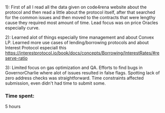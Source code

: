1): First of all I read all the data given on code4rena website about the protocol and then read a little about the protocol itself, after that searched for the common issues and then moved to the contracts that were lengthy cause they required most amount of time. Lead focus was on price Oracles especially curve.

2): Learned alot of things especially time management and about Convex LP. Learned more use cases of lending/borrowing protocols and about Interest Protocol especiall this
https://interestprotocol.io/book/docs/concepts/Borrowing/InterestRates/#reserve-ratio

3): Limited focus on gas optimization and QA. Efforts to find bugs in GovernorCharlie where alot of issues resulted in false flags. Spotting lack of zero address checks was straightforward. Time constraints affected submission, even didn't had time to submit some.

### Time spent:
5 hours